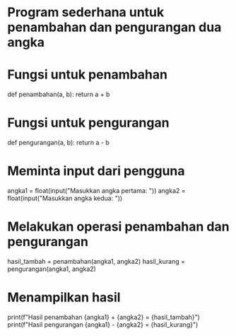 # Program sederhana untuk penambahan dan pengurangan dua angka

# Fungsi untuk penambahan
def penambahan(a, b):
    return a + b

# Fungsi untuk pengurangan
def pengurangan(a, b):
    return a - b

# Meminta input dari pengguna
angka1 = float(input("Masukkan angka pertama: "))
angka2 = float(input("Masukkan angka kedua: "))

# Melakukan operasi penambahan dan pengurangan
hasil_tambah = penambahan(angka1, angka2)
hasil_kurang = pengurangan(angka1, angka2)

# Menampilkan hasil
print(f"Hasil penambahan {angka1} + {angka2} = {hasil_tambah}")
print(f"Hasil pengurangan {angka1} - {angka2} = {hasil_kurang}")
